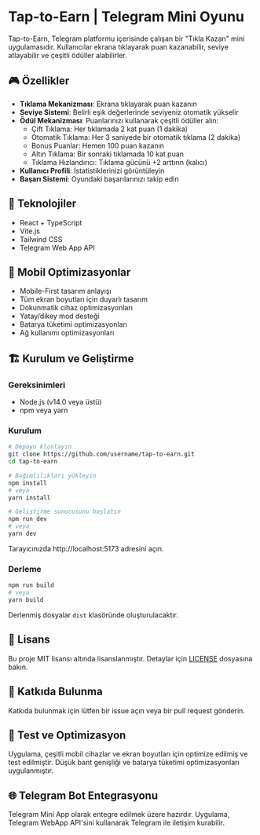 # Tap-to-Earn | Telegram Mini Oyunu

Tap-to-Earn, Telegram platformu içerisinde çalışan bir "Tıkla Kazan" mini uygulamasıdır. Kullanıcılar ekrana tıklayarak puan kazanabilir, seviye atlayabilir ve çeşitli ödüller alabilirler.

## 🎮 Özellikler

- **Tıklama Mekanizması**: Ekrana tıklayarak puan kazanın
- **Seviye Sistemi**: Belirli eşik değerlerinde seviyeniz otomatik yükselir
- **Ödül Mekanizması**: Puanlarınızı kullanarak çeşitli ödüller alın:
  - Çift Tıklama: Her tıklamada 2 kat puan (1 dakika)
  - Otomatik Tıklama: Her 3 saniyede bir otomatik tıklama (2 dakika)
  - Bonus Puanlar: Hemen 100 puan kazanın
  - Altın Tıklama: Bir sonraki tıklamada 10 kat puan
  - Tıklama Hızlandırıcı: Tıklama gücünü +2 arttırın (kalıcı)
- **Kullanıcı Profili**: İstatistiklerinizi görüntüleyin
- **Başarı Sistemi**: Oyundaki başarılarınızı takip edin

## 🚀 Teknolojiler

- React + TypeScript
- Vite.js
- Tailwind CSS
- Telegram Web App API

## 📱 Mobil Optimizasyonlar

- Mobile-First tasarım anlayışı
- Tüm ekran boyutları için duyarlı tasarım
- Dokunmatik cihaz optimizasyonları
- Yatay/dikey mod desteği
- Batarya tüketimi optimizasyonları
- Ağ kullanımı optimizasyonları

## 🏗️ Kurulum ve Geliştirme

### Gereksinimleri

- Node.js (v14.0 veya üstü)
- npm veya yarn

### Kurulum

```bash
# Depoyu klonlayın
git clone https://github.com/username/tap-to-earn.git
cd tap-to-earn

# Bağımlılıkları yükleyin
npm install
# veya
yarn install

# Geliştirme sunucusunu başlatın
npm run dev
# veya
yarn dev
```

Tarayıcınızda http://localhost:5173 adresini açın.

### Derleme

```bash
npm run build
# veya
yarn build
```

Derlenmiş dosyalar `dist` klasöründe oluşturulacaktır.

## 📄 Lisans

Bu proje MIT lisansı altında lisanslanmıştır. Detaylar için [LICENSE](LICENSE) dosyasına bakın.

## 🙏 Katkıda Bulunma

Katkıda bulunmak için lütfen bir issue açın veya bir pull request gönderin.

## 🧪 Test ve Optimizasyon

Uygulama, çeşitli mobil cihazlar ve ekran boyutları için optimize edilmiş ve test edilmiştir. Düşük bant genişliği ve batarya tüketimi optimizasyonları uygulanmıştır.

## 🌐 Telegram Bot Entegrasyonu

Telegram Mini App olarak entegre edilmek üzere hazırdır. Uygulama, Telegram WebApp API'sini kullanarak Telegram ile iletişim kurabilir.
